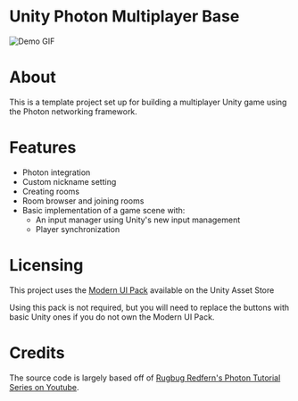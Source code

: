# Unity Photon Multiplayer Base

![Demo GIF](GithubResources/demo.gif)

# About

This is a template project set up for building a multiplayer Unity game using the Photon networking framework.

# Features

- Photon integration
- Custom nickname setting
- Creating rooms
- Room browser and joining rooms
- Basic implementation of a game scene with:
  - An input manager using Unity's new input management
  - Player synchronization

# Licensing

This project uses the [Modern UI Pack](https://assetstore.unity.com/packages/tools/gui/modern-ui-pack-150824) available on the Unity Asset Store

Using this pack is not required, but you will need to replace the buttons with basic Unity ones if you do not own the Modern UI Pack.

# Credits

The source code is largely based off of [Rugbug Redfern's Photon Tutorial Series on Youtube](https://www.youtube.com/watch?v=zPZK7C5_BQo&list=PLhsVv9Uw1WzjI8fEBjBQpTyXNZ6Yp1ZLw&index=1).
